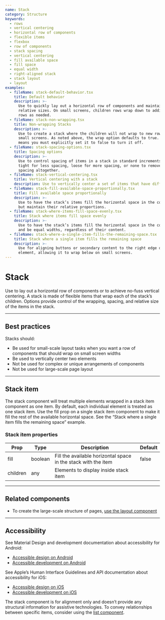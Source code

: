```yaml
---
name: Stack
category: Structure
keywords:
  - rows
  - vertical centering
  - horizontal row of components
  - flexible items
  - flexbox
  - row of components
  - stack spacing
  - vertical centering
  - fill available space
  - fill space
  - equal width
  - right-aligned stack
  - stack layout
  - layout
examples:
  - fileName: stack-default-behavior.tsx
    title: Default behavior
    description: >-
      Use to quickly lay out a horizontal row of components and maintain their
      relative sizes. On small screens, children rows wrap down to additional
      rows as needed.
  - fileName: stack-non-wrapping.tsx
    title: Non-wrapping Stacks
    description: >-
      Use to create a stack where the children will not wrap to new rows on
      small screens. As noted above, the wrap option defaults to true. This
      means you must explicitly set it to false to turn it off.
  - fileName: stack-spacing-options.tsx
    title: Spacing options
    description: >-
      Use to control spacing of items in a stack in standard increments. Use
      tight for less spacing, loose for more spacing, or none to remove normal
      spacing altogether.
  - fileName: stack-vertical-centering.tsx
    title: Vertical centering with a stack
    description: Use to vertically center a set of items that have different heights.
  - fileName: stack-fill-available-space-proportionally.tsx
    title: Fill available space proportionally
    description: >-
      Use to have the stack’s items fill the horizontal space in the container
      but maintain their relative proportions.
  - fileName: stack-where-items-fill-space-evenly.tsx
    title: Stack where items fill space evenly
    description: >-
      Use to have the stack’s items fill the horizontal space in the container
      and be equal widths, regardless of their content.
  - fileName: stack-where-a-single-item-fills-the-remaining-space.tsx
    title: Stack where a single item fills the remaining space
    description: >-
      Use for aligning buttons or secondary content to the right edge of another
      element, allowing it to wrap below on small screens.
---
```


# Stack

Use to lay out a horizontal row of components or to achieve no-fuss vertical centering. A stack is made of flexible items that wrap each of the stack’s children. Options provide control of the wrapping, spacing, and relative size of the items in the stack.

---

## Best practices

Stacks should:

- Be used for small-scale layout tasks when you want a row of components that should wrap on small screen widths
- Be used to vertically center two elements
- Not be used for complex or unique arrangements of components
- Not be used for large-scale page layout

---

## Stack item

The stack component will treat multiple elements wrapped in a stack item component as one item. By default, each individual element is treated as one stack item. Use the fill prop on a single stack item component to make it fill the rest of the available horizontal space. See the “Stack where a single item fills the remaining space” example.

### Stack item properties

| Prop     | Type    | Description                                                    | Default |
| -------- | ------- | -------------------------------------------------------------- | ------- |
| fill     | boolean | Fill the available horizontal space in the stack with the item | false   |
| children | any     | Elements to display inside stack item                          |         |

---

## Related components

- To create the large-scale structure of pages, [use the layout component](https://polaris.shopify.com/components/layout)

---

## Accessibility

<!-- content-for: android -->

See Material Design and development documentation about accessibility for Android:

- [Accessible design on Android](https://material.io/design/usability/accessibility.html)
- [Accessible development on Android](https://developer.android.com/guide/topics/ui/accessibility/)

<!-- /content-for -->

<!-- content-for: ios -->

See Apple’s Human Interface Guidelines and API documentation about accessibility for iOS:

- [Accessible design on iOS](https://developer.apple.com/design/human-interface-guidelines/ios/app-architecture/accessibility/)
- [Accessible development on iOS](https://developer.apple.com/accessibility/ios/)

<!-- /content-for -->

<!-- content-for: web -->

The stack component is for alignment only and doesn’t provide any structural information for assistive technologies. To convey relationships between specific items, consider using the [list component](https://polaris.shopify.com/components/list).

<!-- /content-for -->
